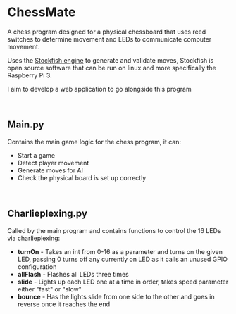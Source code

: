 <h1>ChessMate</h1>

<p>A chess program designed for a physical chessboard that uses reed switches to determine movement and LEDs to communicate computer movement.</p>
<p>Uses the <a href="https://stockfishchess.org/">Stockfish engine</a> to generate and validate moves, Stockfish is open source software that can be run on linux and more specifically the Raspberry Pi 3.</p>
<p>I aim to develop a web application to go alongside this program</p>

<br>

<h2>Main.py</h2>
<p>
Contains the main game logic for the chess program, it can:
<ul>
  <li>Start a game</li>
  <li>Detect player movement</li>
  <li>Generate moves for AI </li>
  <li>Check the physical board is set up correctly</li>
</ul>
</p>

<br>

<h2>Charlieplexing.py</h2>
<p>
Called by the main program and contains functions to control the 16 LEDs via charlieplexing:
<ul>
  <li><b>turnOn</b> - Takes an int from 0-16 as a parameter and turns on the given LED, passing 0 turns off any currently on LED as it calls an unused GPIO configuration</li>
  <li><b>allFlash</b> - Flashes all LEDs three times</li>
  <li><b>slide</b> - Lights up each LED one at a time in order, takes speed parameter either "fast" or "slow"</li>
  <li><b>bounce</b> - Has the lights slide from one side to the other and goes in reverse once it reaches the end</li>
</ul>
</p>
